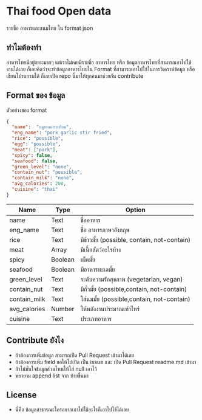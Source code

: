 # Thai food Open data
รายชื่อ อาหารและขนมไทย ใน format json

## ทำไมต้องทำ
อาหารไทยมีอยู่เยอะมากๆ แต่เราไม่เคยมีรายชื่อ อาหารไทย หรือ ข้อมูลอาหารไทยที่สามารถเอาไปใช้งานได้เลย ก็เลยคิดว่าจะทำข้อมูลอาหารไทยใน Format ที่สามารถเอาไปใช้ในการวิเคราห์ข้อมูล หรือเขียนโปรแกรมได้ ก็เลยเปิด repo นี้มาให้ทุกคนมาช่วยกัน contribute

## Format ของ ข้อมูล

ตัวอย่างของ format

```json
{
  "name":  "หมูทอดกระเทียม",
  "eng_name": "pork garlic stir fried",
  "rice": "possible",
  "egg": "possible",
  "meat": ["pork"],
  "spicy": false,
  "seafood": false,
  "green_level": "none",
  "contain_nut": "possible",
  "contain_milk": "none",
  "avg_calories": 200,
  "cuisine": "thai"
}
```
| Name          |Type| Option        |
| ------------- |-------------|-------------|
| name          |Text| ชื่ออาหาร |
| eng_name  |Text     | ชื่อ อาหารภาษาอังกฤษ      |
| rice          |Text| มีข้าวมั้ย (possible, contain, not-contain)     |
| meat          |Array | มีเนื้อสัตว์อะไรบ้าง      |
| spicy         |Boolean| เผ็ดมั้ย      |
| seafood      |Boolean| มีอาหารทะเลมั้ย     |
| green_level      |Text| ระดับความรักสุขภาพ (vegetarian, vegan)     |
| contain_nut      |Text| มีถั่วมั้ย (possible,contain, not-contain)     |
| contain_milk      |Text| ใส่นมมั้ย (possible,contain, not-contain)     |
| avg_calories      |Number| ให้พลังงานประมาณเท่าไหร่     |
| cuisine      |Text| ประเภทอาหาร     |


## Contribute ยังไง
- ถ้าต้องการเพิ่มข้อมูล สามารถเปิด Pull Request เข้ามาได้เลย
- ถ้าต้องการเพิ่ม field ขอให้ไปเปิด เป็น issue และ เปิด Pull Request readme.md เข้ามา
- ถ้าไม่มั่นใจข้อมูลส่วนไหนให้ใส่ null เอาไว้
- พยายาม append list จาก ท้ายขึ้นมา

## License
- นี่คือ ข้อมูลสาธารณะใครอยากเอาไปใช้อะไรก็เอาไปใช้ได้เลย
